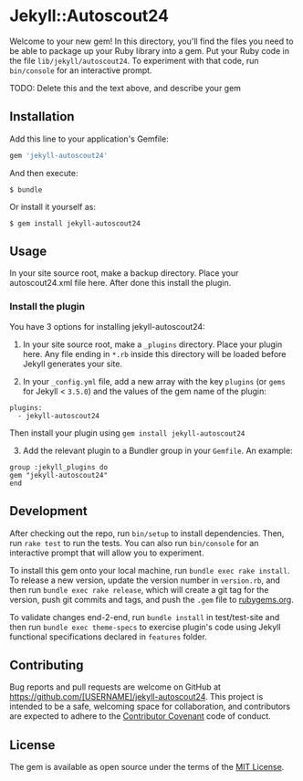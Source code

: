 # Jekyll::Autoscout24

Welcome to your new gem! In this directory, you'll find the files you need to be able to package up your Ruby library into a gem. Put your Ruby code in the file `lib/jekyll/autoscout24`. To experiment with that code, run `bin/console` for an interactive prompt.

TODO: Delete this and the text above, and describe your gem

## Installation

Add this line to your application's Gemfile:

```ruby
gem 'jekyll-autoscout24'
```

And then execute:

    $ bundle

Or install it yourself as:

    $ gem install jekyll-autoscout24

## Usage

In your site source root, make a backup directory. Place your autoscout24.xml file here. After done this install the plugin.

### Install the plugin

You have 3 options for installing jekyll-autoscout24:

1. In your site source root, make a `_plugins` directory. Place your plugin here.
Any file ending in `*.rb` inside this directory will be loaded before Jekyll generates your site.

2. In your `_config.yml` file, add a new array with the key `plugins` (or `gems` for Jekyll < `3.5.0`) and the values of the gem name of the plugin:

```
plugins:
  - jekyll-autoscout24
```

Then install your plugin using `gem install jekyll-autoscout24`

3. Add the relevant plugin to a Bundler group in your `Gemfile`. An example:

```
group :jekyll_plugins do
gem "jekyll-autoscout24"
end
```

## Development

After checking out the repo, run `bin/setup` to install dependencies. Then, run `rake test` to run the tests. You can also run `bin/console` for an interactive prompt that will allow you to experiment.

To install this gem onto your local machine, run `bundle exec rake install`. To release a new version, update the version number in `version.rb`, and then run `bundle exec rake release`, which will create a git tag for the version, push git commits and tags, and push the `.gem` file to [rubygems.org](https://rubygems.org).

To validate changes end-2-end, run `bundle install` in test/test-site and then run `bundle exec theme-specs` to exercise plugin's code using Jekyll functional specifications declared in `features` folder.

## Contributing

Bug reports and pull requests are welcome on GitHub at https://github.com/[USERNAME]/jekyll-autoscout24. This project is intended to be a safe, welcoming space for collaboration, and contributors are expected to adhere to the [Contributor Covenant](http://contributor-covenant.org) code of conduct.


## License

The gem is available as open source under the terms of the [MIT License](http://opensource.org/licenses/MIT).

